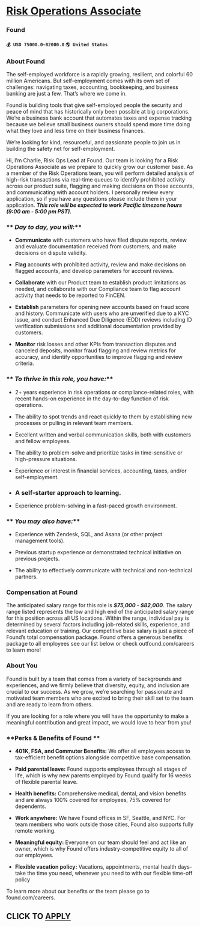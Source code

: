 # [Risk Operations Associate](https://www.remotewlb.com/apply/risk-operations-associate)  
### Found  
#### `💰 USD 75000.0~82000.0` `🌎 United States`  

### **About Found**

The self-employed workforce is a rapidly growing, resilient, and colorful 60 million Americans. But self-employment comes with its own set of challenges: navigating taxes, accounting, bookkeeping, and business banking are just a few. That’s where we come in.

Found is building tools that give self-employed people the security and peace of mind that has historically only been possible at big corporations. We’re a business bank account that automates taxes and expense tracking because we believe small business owners should spend more time doing what they love and less time on their business finances.

We’re looking for kind, resourceful, and passionate people to join us in building the safety net for self-employment.

Hi, I’m Charlie, Risk Ops Lead at Found. Our team is looking for a Risk Operations Associate as we prepare to quickly grow our customer base. As a member of the Risk Operations team, you will perform detailed analysis of high-risk transactions via real-time queues to identify prohibited activity across our product suite, flagging and making decisions on those accounts, and communicating with account holders. I personally review every application, so if you have any questions please include them in your application. _**This role will be expected to work Pacific timezone hours (9:00 am - 5:00 pm PST).**_

###  ** _Day to day, you will:_**

  *  **Communicate** with customers who have filed dispute reports, review and evaluate documentation received from customers, and make decisions on dispute validity.

  *  **Flag** accounts with prohibited activity, review and make decisions on flagged accounts, and develop parameters for account reviews. 

  * **Collaborate** with our Product team to establish product limitations as needed, and collaborate with our Compliance team to flag account activity that needs to be reported to FinCEN.

  *  **Establish** parameters for opening new accounts based on fraud score and history. Communicate with users who are unverified due to a KYC issue, and conduct Enhanced Due Diligence (EDD) reviews including ID verification submissions and additional documentation provided by customers.

  *  **Monitor** risk losses and other KPIs from transaction disputes and canceled deposits, monitor fraud flagging and review metrics for accuracy, and identify opportunities to improve flagging and review criteria.

###  ** _To thrive in this role, you have:_**

  * 2+ years experience in risk operations or compliance-related roles, with recent hands-on experience in the day-to-day function of risk operations. 

  * The ability to spot trends and react quickly to them by establishing new processes or pulling in relevant team members.

  * Excellent written and verbal communication skills, both with customers and fellow employees.

  * The ability to problem-solve and prioritize tasks in time-sensitive or high-pressure situations.

  * Experience or interest in financial services, accounting, taxes, and/or self-employment.

  * ### A self-starter approach to learning.

  * Experience problem-solving in a fast-paced growth environment.

###  ** _You may also have:_**

  * Experience with Zendesk, SQL, and Asana (or other project management tools).

  * Previous startup experience or demonstrated technical initiative on previous projects.

  * The ability to effectively communicate with technical and non-technical partners.

### Compensation at Found

The anticipated salary range for this role is _**$75,000 - $82,000**_. The salary range listed represents the low and high end of the anticipated salary range for this position across all US locations. Within the range, individual pay is determined by several factors including job-related skills, experience, and relevant education or training. Our competitive base salary is just a piece of Found’s total compensation package. Found offers a generous benefits package to all employees see our list below or check outfound.com/careers to learn more!

###  **About You**

Found is built by a team that comes from a variety of backgrounds and experiences, and we firmly believe that diversity, equity, and inclusion are crucial to our success. As we grow, we’re searching for passionate and motivated team members who are excited to bring their skill set to the team and are ready to learn from others.

If you are looking for a role where you will have the opportunity to make a meaningful contribution and great impact, we would love to hear from you!

###  **Perks & Benefits of Found **

  * **401K, FSA, and Commuter Benefits:** We offer all employees access to tax-efficient benefit options alongside competitive base compensation.

  *  **Paid parental leave:** Found supports employees through all stages of life, which is why new parents employed by Found qualify for 16 weeks of flexible parental leave.

  *  **Health benefits:** Comprehensive medical, dental, and vision benefits and are always 100% covered for employees, 75% covered for dependents.

  *  **Work anywhere:** We have Found offices in SF, Seattle, and NYC. For team members who work outside those cities, Found also supports fully remote working.

  *  **Meaningful equity:** Everyone on our team should feel and act like an owner, which is why Found offers industry-competitive equity to all of our employees.

  *  **Flexible vacation policy:** Vacations, appointments, mental health days- take the time you need, whenever you need to with our flexible time-off policy

To learn more about our benefits or the team please go to found.com/careers.

  
## CLICK TO [APPLY](https://www.remotewlb.com/apply/risk-operations-associate)

